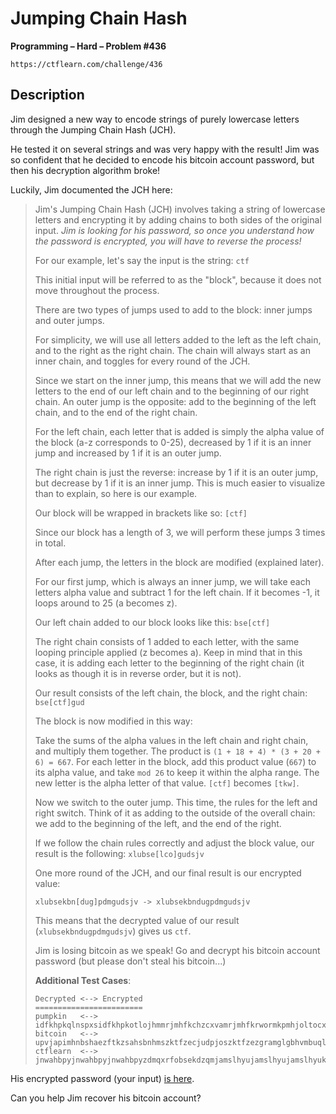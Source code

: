 # Jumping Chain Hash

**Programming – Hard – Problem #436**

`https://ctflearn.com/challenge/436`


## Description

Jim designed a new way to encode strings of purely lowercase letters through the
Jumping Chain Hash (JCH).

He tested it on several strings and was very happy with the result! Jim was so
confident that he decided to encode his bitcoin account password, but then his
decryption algorithm broke!

Luckily, Jim documented the JCH here:

> Jim's Jumping Chain Hash (JCH) involves taking a string of lowercase letters
> and encrypting it by adding chains to both sides of the original input. *Jim
> is looking for his password, so once you understand how the password is
> encrypted, you will have to reverse the process!*
>
> For our example, let's say the input is the string: `ctf`
>
> This initial input will be referred to as the "block", because it does not
> move throughout the process.
>
> There are two types of jumps used to add to the block: inner jumps and outer
> jumps.
>
> For simplicity, we will use all letters added to the left as the left chain,
> and to the right as the right chain. The chain will always start as an inner
> chain, and toggles for every round of the JCH.
>
> Since we start on the inner jump, this means that we will add the new letters
> to the end of our left chain and to the beginning of our right chain. An outer
> jump is the opposite: add to the beginning of the left chain, and to the end
> of the right chain.
>
> For the left chain, each letter that is added is simply the alpha value of the
> block (a-z corresponds to 0-25), decreased by 1 if it is an inner jump and
> increased by 1 if it is an outer jump.
>
> The right chain is just the reverse: increase by 1 if it is an outer jump, but
> decrease by 1 if it is an inner jump. This is much easier to visualize than to
> explain, so here is our example.
>
> Our block will be wrapped in brackets like so: `[ctf]`
>
> Since our block has a length of 3, we will perform these jumps 3 times in
> total.
>
> After each jump, the letters in the block are modified (explained later).
>
> For our first jump, which is always an inner jump, we will take each letters
> alpha value and subtract 1 for the left chain. If it becomes -1, it loops
> around to 25 (a becomes z).
>
> Our left chain added to our block looks like this: `bse[ctf]`
>
> The right chain consists of 1 added to each letter, with the same looping
> principle applied (z becomes a). Keep in mind that in this case, it is adding
> each letter to the beginning of the right chain (it looks as though it is in
> reverse order, but it is not).
>
> Our result consists of the left chain, the block, and the right chain:
> `bse[ctf]gud`
>
> The block is now modified in this way:
>
> Take the sums of the alpha values in the left chain and right chain, and
> multiply them together. The product is `(1 + 18 + 4) * (3 + 20 + 6) = 667`.
> For each letter in the block, add this product value (`667`) to its alpha
> value, and take `mod 26` to keep it within the alpha range. The new letter is
> the alpha letter of that value. `[ctf]` becomes `[tkw]`.
>
> Now we switch to the outer jump. This time, the rules for the left and right
> switch. Think of it as adding to the outside of the overall chain: we add to
> the beginning of the left, and the end of the right.
>
> If we follow the chain rules correctly and adjust the block value, our result
> is the following: `xlubse[lco]gudsjv`
>
> One more round of the JCH, and our final result is our encrypted value:
>
> ```text
> xlubsekbn[dug]pdmgudsjv -> xlubsekbndugpdmgudsjv
> ```
>
> This means that the decrypted value of our result (`xlubsekbndugpdmgudsjv`)
> gives us `ctf`.
>
> Jim is losing bitcoin as we speak! Go and decrypt his bitcoin account password
> (but please don't steal his bitcoin...)
>
> **Additional Test Cases**:
>
> ```text
> Decrypted <--> Encrypted
> ========================
> pumpkin   <-->  idfkhpkqlnspxsidfkhpkotlojhmmrjmhfkchzcxvamrjmhfkrwormkpmhjoltocxzebjemhjoltoojlqnvqinfidbgqvnqljoinfidbg
> bitcoin   <-->  upvjapimhnbshaezftkzsahsbnhmszktfzecjudpjoszktfzezgramglgbhvmbuqlrfwlegbhvmbuojpdujcqxirdxcyfqzlfkgnyhtns
> ctflearn  <-->  jnwahbpyjnwahbpyjnwahbpyzdmqxrfobsekdzqmjamslhyujamslhyujamslhyukbntmizvwajnuoclwajnuoclwajnuoclosbfmgudmdpvokbxwnzfyulhwnzfyulhwnzfyulh
> ```

His encrypted password (your input) [is here](./extra/input.txt).

Can you help Jim recover his bitcoin account?
